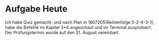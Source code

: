 # Aufgabe Heute

Ich habe Quiz gemacht. und nach Plan in 1807205(Reihenfolge 5-2-4-3-1), habe die Befehle im Kapitel 3+4 angeschaut und im Terminal ausprobiert.
Der Prüfungstermin wurde auf den 31. August vereinbart.
